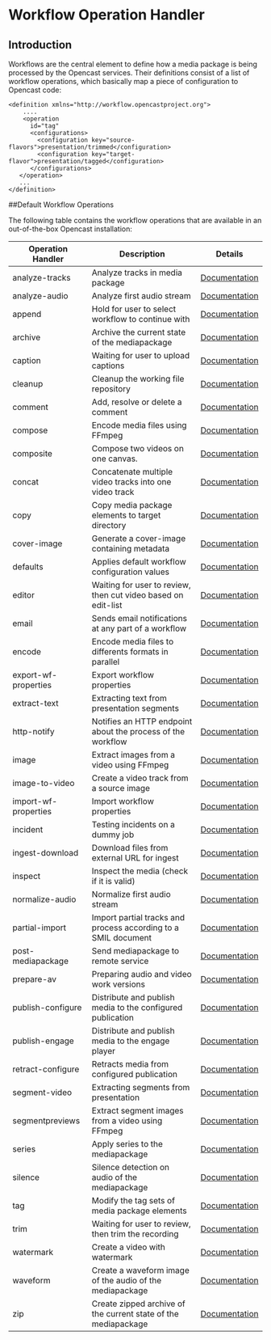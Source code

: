 # Workflow Operation Handler

## Introduction

Workflows are the central element to define how a media package is being processed by the Opencast services. Their
definitions consist of a list of workflow operations, which basically map a piece of configuration to Opencast code:

    <definition xmlns="http://workflow.opencastproject.org">
        ....
        <operation
          id="tag"
          <configurations>
            <configuration key="source-flavors">presentation/trimmed</configuration>
            <configuration key="target-flavor">presentation/tagged</configuration>
          </configurations>
       </operation>
       ...
    </definition>

##Default Workflow Operations

The following table contains the workflow operations that are available in an out-of-the-box Opencast installation:

|Operation Handler   |Description                              |Details|
|--------------------|---------------------------------------------------------------|------------------------------------|
|analyze-tracks      |Analyze tracks in media package                                |[Documentation](analyze-tracks-woh.md)|
|analyze-audio       |Analyze first audio stream                                     |[Documentation](analyzeaudio-woh.md)|
|append              |Hold for user to select workflow to continue with              |[Documentation](append-woh.md)|
|archive             |Archive the current state of the mediapackage                  |[Documentation](archive-woh.md)|
|caption             |Waiting for user to upload captions                            |[Documentation](caption-woh.md)|
|cleanup             |Cleanup the working file repository                            |[Documentation](cleanup-woh.md)|
|comment             |Add, resolve or delete a comment                               |[Documentation](comment-woh.md)|
|compose             |Encode media files using FFmpeg                                |[Documentation](compose-woh.md)|
|composite           |Compose two videos on one canvas.                              |[Documentation](composite-woh.md)|
|concat              |Concatenate multiple video tracks into one video track         |[Documentation](concat-woh.md)|
|copy                |Copy media package elements to target directory                |[Documentation](copy-woh.md)|
|cover-image         |Generate a cover-image containing metadata                     |[Documentation](coverimage-woh.md)|
|defaults            |Applies default workflow configuration values                  |[Documentation](defaults-woh.md)|
|editor              |Waiting for user to review, then cut video based on edit-list  |[Documentation](editor-woh.md)|
|email               |Sends email notifications at any part of a workflow            |[Documentation](email-woh.md)|
|encode              |Encode media files to differents formats in parallel           |[Documentation](encode-woh.md)|
|export-wf-properties|Export workflow properties                                     |[Documentation](export-wf-properties-woh.md)|
|extract-text        |Extracting text from presentation segments                     |[Documentation](extracttext-woh.md)|
|http-notify         |Notifies an HTTP endpoint about the process of the workflow    |[Documentation](httpnotify-woh.md)|
|image               |Extract images from a video using FFmpeg                       |[Documentation](image-woh.md)|
|image-to-video      |Create a video track from a source image                       |[Documentation](imagetovideo-woh.md)|
|import-wf-properties|Import workflow properties                                     |[Documentation](import-wf-properties-woh.md)|
|incident            |Testing incidents on a dummy job                               |[Documentation](incident-woh.md)|
|ingest-download     |Download files from external URL for ingest                    |[Documentation](ingestdownload-woh.md)|
|inspect             |Inspect the media (check if it is valid)                       |[Documentation](inspect-woh.md)|
|normalize-audio     |Normalize first audio stream                                   |[Documentation](normalizeaudio-woh.md)|
|partial-import      |Import partial tracks and process according to a SMIL document |[Documentation](partial-import-woh.md)|
|post-mediapackage   |Send mediapackage to remote service                            |[Documentation](postmediapackage-woh.md)|
|prepare-av          |Preparing audio and video work versions                        |[Documentation](prepareav-woh.md)|
|publish-configure   |Distribute and publish media to the configured publication     |[Documentation](publishconfigure-woh.md)|
|publish-engage      |Distribute and publish media to the engage player              |[Documentation](publishengage-woh.md)|
|retract-configure   |Retracts media from configured publication                     |[Documentation](retractconfigure-woh.md)|
|segment-video       |Extracting segments from presentation                          |[Documentation](segmentvideo-woh.md)|
|segmentpreviews     |Extract segment images from a video using FFmpeg               |[Documentation](segmentpreviews-woh.md)|
|series              |Apply series to the mediapackage                               |[Documentation](series-woh.md)|
|silence             |Silence detection on audio of the mediapackage                 |[Documentation](silence-woh.md)|
|tag                 |Modify the tag sets of media package elements                  |[Documentation](tag-woh.md)|
|trim                |Waiting for user to review, then trim the recording            |[Documentation](trim-woh.md)|
|watermark           |Create a video with watermark                                  |[Documentation](watermark-woh.md)|
|waveform            |Create a waveform image of the audio of the mediapackage       |[Documentation](waveform-woh.md)|
|zip                 |Create zipped archive of the current state of the mediapackage |[Documentation](zip-woh.md)|
